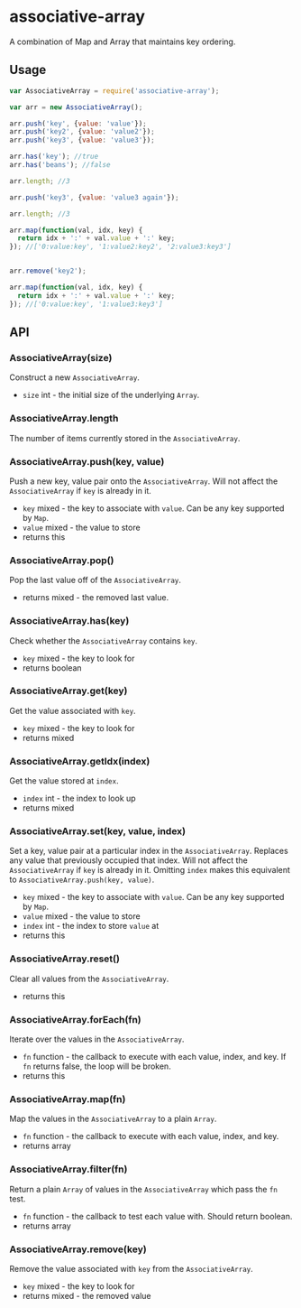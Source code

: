 # associative-array

A combination of Map and Array that maintains key ordering.

## Usage

```javascript
var AssociativeArray = require('associative-array');

var arr = new AssociativeArray();

arr.push('key', {value: 'value'});
arr.push('key2', {value: 'value2'});
arr.push('key3', {value: 'value3'});

arr.has('key'); //true
arr.has('beans'); //false

arr.length; //3

arr.push('key3', {value: 'value3 again'});

arr.length; //3

arr.map(function(val, idx, key) {
  return idx + ':' + val.value + ':' key;
}); //['0:value:key', '1:value2:key2', '2:value3:key3']


arr.remove('key2');

arr.map(function(val, idx, key) {
  return idx + ':' + val.value + ':' key;
}); //['0:value:key', '1:value3:key3']
```

## API

### AssociativeArray(size)

Construct a new `AssociativeArray`.

* `size` int - the initial size of the underlying `Array`.

### AssociativeArray.length

The number of items currently stored in the `AssociativeArray`.

### AssociativeArray.push(key, value)

Push a new key, value pair onto the `AssociativeArray`. Will not affect the `AssociativeArray` if `key` is already in it.

* `key` mixed - the key to associate with `value`. Can be any key supported by `Map`.
* `value` mixed - the value to store
* returns this

### AssociativeArray.pop()

Pop the last value off of the `AssociativeArray`.

* returns mixed - the removed last value.

### AssociativeArray.has(key)

Check whether the `AssociativeArray` contains `key`.

* `key` mixed - the key to look for
* returns boolean

### AssociativeArray.get(key)

Get the value associated with `key`.

* `key` mixed - the key to look for
* returns mixed

### AssociativeArray.getIdx(index)

Get the value stored at `index`.

* `index` int - the index to look up
* returns mixed

### AssociativeArray.set(key, value, index)

Set a key, value pair at a particular index in the `AssociativeArray`.
Replaces any value that previously occupied that index.
Will not affect the `AssociativeArray` if `key` is already in it.
Omitting `index` makes this equivalent to `AssociativeArray.push(key, value)`.

* `key` mixed - the key to associate with `value`. Can be any key supported by `Map`.
* `value` mixed - the value to store
* `index` int - the index to store `value` at
* returns this

### AssociativeArray.reset()

Clear all values from the `AssociativeArray`.

* returns this

### AssociativeArray.forEach(fn)

Iterate over the values in the `AssociativeArray`.

* `fn` function - the callback to execute with each value, index, and key. If `fn` returns false, the loop will be broken.
* returns this

### AssociativeArray.map(fn)

Map the values in the `AssociativeArray` to a plain `Array`.

* `fn` function - the callback to execute with each value, index, and key.
* returns array

### AssociativeArray.filter(fn)

Return a plain `Array` of values in the `AssociativeArray` which pass the `fn` test.

* `fn` function - the callback to test each value with. Should return boolean.
* returns array

### AssociativeArray.remove(key)

Remove the value associated with `key` from the `AssociativeArray`.

* `key` mixed - the key to look for
* returns mixed - the removed value
